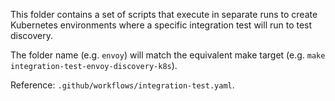 This folder contains a set of scripts that execute in separate runs to create Kubernetes environments where a specific
integration test will run to test discovery.

The folder name (e.g. `envoy`) will match the equivalent make target (e.g. `make integration-test-envoy-discovery-k8s`).

Reference: `.github/workflows/integration-test.yaml`.
